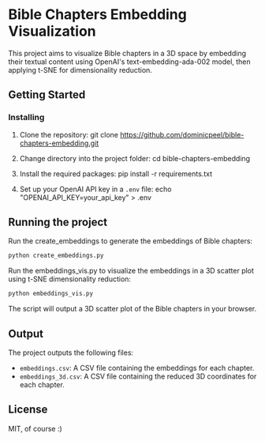# Bible Chapters Embedding Visualization

This project aims to visualize Bible chapters in a 3D space by embedding their textual content using OpenAI's text-embedding-ada-002 model, then applying t-SNE for dimensionality reduction.

## Getting Started

### Installing

1. Clone the repository:
   git clone https://github.com/dominicpeel/bible-chapters-embedding.git

2. Change directory into the project folder:
   cd bible-chapters-embedding

3. Install the required packages:
   pip install -r requirements.txt

4. Set up your OpenAI API key in a `.env` file:
   echo "OPENAI_API_KEY=your_api_key" > .env

## Running the project

Run the create_embeddings to generate the embeddings of Bible chapters:

```bash
python create_embeddings.py
```

Run the embeddings_vis.py to visualize the embeddings in a 3D scatter plot using t-SNE dimensionality reduction:

```bash
python embeddings_vis.py
```

The script will output a 3D scatter plot of the Bible chapters in your browser.

## Output

The project outputs the following files:

- `embeddings.csv`: A CSV file containing the embeddings for each chapter.
- `embeddings_3d.csv`: A CSV file containing the reduced 3D coordinates for each chapter.

## License

MIT, of course :)

